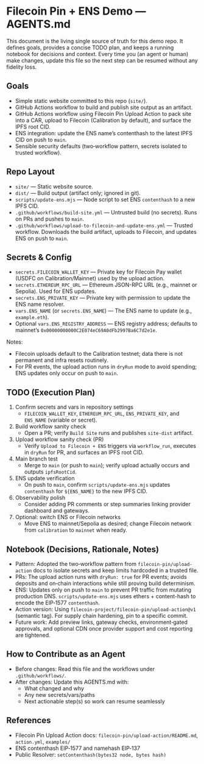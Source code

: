# Filecoin Pin + ENS Demo — AGENTS.md

This document is the living single source of truth for this demo repo. It defines goals, provides a concise TODO plan, and keeps a running notebook for decisions and context. Every time you (an agent or human) make changes, update this file so the next step can be resumed without any fidelity loss.

## Goals
- Simple static website committed to this repo (`site/`).
- GitHub Actions workflow to build and publish site output as an artifact.
- GitHub Actions workflow using Filecoin Pin Upload Action to pack site into a CAR, upload to Filecoin (Calibration by default), and surface the IPFS root CID.
- ENS integration: update the ENS name’s contenthash to the latest IPFS CID on push to `main`.
- Sensible security defaults (two‑workflow pattern, secrets isolated to trusted workflow). 

## Repo Layout
- `site/` — Static website source.
- `dist/` — Build output (artifact only; ignored in git).
- `scripts/update-ens.mjs` — Node script to set ENS `contenthash` to a new IPFS CID.
- `.github/workflows/build-site.yml` — Untrusted build (no secrets). Runs on PRs and pushes to `main`.
- `.github/workflows/upload-to-filecoin-and-update-ens.yml` — Trusted workflow. Downloads the build artifact, uploads to Filecoin, and updates ENS on push to `main`.

## Secrets & Config
- `secrets.FILECOIN_WALLET_KEY` — Private key for Filecoin Pay wallet (USDFC on Calibration/Mainnet) used by the upload action.
- `secrets.ETHEREUM_RPC_URL` — Ethereum JSON-RPC URL (e.g., mainnet or Sepolia). Used for ENS updates.
- `secrets.ENS_PRIVATE_KEY` — Private key with permission to update the ENS name resolver.
- `vars.ENS_NAME` (or `secrets.ENS_NAME`) — The ENS name to update (e.g., `example.eth`).
- Optional `vars.ENS_REGISTRY_ADDRESS` — ENS registry address; defaults to mainnet’s `0x00000000000C2E074eC69A0dFb2997Ba6C7d2e1e`.

Notes:
- Filecoin uploads default to the Calibration testnet; data there is not permanent and infra resets routinely.
- For PR events, the upload action runs in `dryRun` mode to avoid spending; ENS updates only occur on push to `main`.

## TODO (Execution Plan)
1) Confirm secrets and vars in repository settings
   - `FILECOIN_WALLET_KEY`, `ETHEREUM_RPC_URL`, `ENS_PRIVATE_KEY`, and `ENS_NAME` (variable or secret).
2) Build workflow sanity check
   - Open a PR; verify `Build Site` runs and publishes `site-dist` artifact.
3) Upload workflow sanity check (PR)
   - Verify `Upload to Filecoin + ENS` triggers via `workflow_run`, executes in `dryRun` for PR, and surfaces an IPFS root CID.
4) Main branch test
   - Merge to `main` (or push to `main`); verify upload actually occurs and outputs `ipfsRootCid`.
5) ENS update verification
   - On push to `main`, confirm `scripts/update-ens.mjs` updates `contenthash` for `${ENS_NAME}` to the new IPFS CID.
6) Observability polish
   - Consider adding PR comments or step summaries linking provider dashboard and gateways.
7) Optional: switch ENS or Filecoin networks
   - Move ENS to mainnet/Sepolia as desired; change Filecoin network from `calibration` to `mainnet` when ready.

## Notebook (Decisions, Rationale, Notes)
- Pattern: Adopted the two‑workflow pattern from `filecoin-pin/upload-action` docs to isolate secrets and keep limits hardcoded in a trusted file.
- PRs: The upload action runs with `dryRun: true` for PR events; avoids deposits and on‑chain interactions while still proving build determinism.
- ENS: Updates only on push to `main` to prevent PR traffic from mutating production DNS. `scripts/update-ens.mjs` uses ethers + content-hash to encode the EIP‑1577 `contenthash`.
- Action version: Using `filecoin-project/filecoin-pin/upload-action@v1` (semantic tag). For supply chain hardening, pin to a specific commit.
- Future work: Add preview links, gateway checks, environment‑gated approvals, and optional CDN once provider support and cost reporting are tightened.

## How to Contribute as an Agent
- Before changes: Read this file and the workflows under `.github/workflows/`.
- After changes: Update this AGENTS.md with:
  - What changed and why
  - Any new secrets/vars/paths
  - Next actionable step(s) so work can resume seamlessly

## References
- Filecoin Pin Upload Action docs: `filecoin-pin/upload-action/README.md`, `action.yml`, `examples/`
- ENS contenthash EIP‑1577 and namehash EIP‑137
- Public Resolver: `setContenthash(bytes32 node, bytes hash)`

